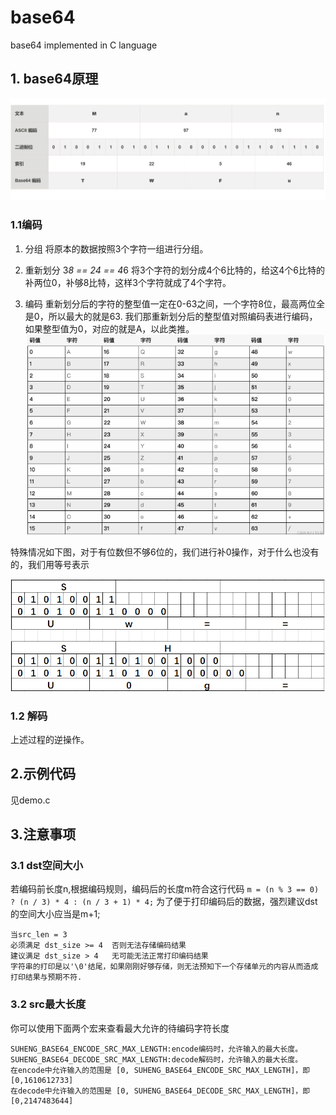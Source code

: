 # base64

base64 implemented in C language


## 1. base64原理

![](doc/base64原理.png)
### 1.1编码
1. 分组
将原本的数据按照3个字符一组进行分组。


2. 重新划分
3*8 == 24 == 4*6
将3个字符的划分成4个6比特的，给这4个6比特的补两位0，补够8比特，这样3个字符就成了4个字符。

3. 编码
重新划分后的字符的整型值一定在0-63之间，一个字符8位，最高两位全是0，所以最大的就是63.
我们那重新划分后的整型值对照编码表进行编码，如果整型值为0，对应的就是A，以此类推。
![](doc/base64编码表.png)

特殊情况如下图，对于有位数但不够6位的，我们进行补0操作，对于什么也没有的，我们用等号表示

![](doc/base64编码特殊情况.png)


### 1.2 解码
上述过程的逆操作。

## 2.示例代码
见demo.c


## 3.注意事项

### 3.1 dst空间大小
若编码前长度n,根据编码规则，编码后的长度m符合这行代码
`m = (n % 3 == 0) ? (n / 3) * 4 : (n / 3 + 1) * 4;`
为了便于打印编码后的数据，强烈建议dst的空间大小应当是m+1;
```
当src_len = 3
必须满足 dst_size >= 4  否则无法存储编码结果
建议满足 dst_size > 4   无可能无法正常打印编码结果
字符串的打印是以'\0'结尾，如果刚刚好够存储，则无法预知下一个存储单元的内容从而造成打印结果与预期不符.
```

### 3.2 src最大长度
你可以使用下面两个宏来查看最大允许的待编码字符长度
```
SUHENG_BASE64_ENCODE_SRC_MAX_LENGTH:encode编码时，允许输入的最大长度。
SUHENG_BASE64_DECODE_SRC_MAX_LENGTH:decode解码时，允许输入的最大长度。
在encode中允许输入的范围是 [0, SUHENG_BASE64_ENCODE_SRC_MAX_LENGTH]，即[0,1610612733]
在decode中允许输入的范围是 [0, SUHENG_BASE64_DECODE_SRC_MAX_LENGTH]，即[0,2147483644]
```



